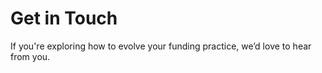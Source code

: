 # Get in Touch

If you're exploring how to evolve your funding practice, we’d love to hear from you.
